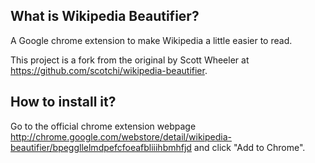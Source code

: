 ## What is Wikipedia Beautifier?
A Google chrome extension to make Wikipedia a little easier to read.

This project is a fork from the original by Scott Wheeler at https://github.com/scotchi/wikipedia-beautifier.

## How to install it?

Go to the official chrome extension webpage http://chrome.google.com/webstore/detail/wikipedia-beautifier/bpeggllelmdpefcfoeafbliiihbmhfjd and click "Add to Chrome".
